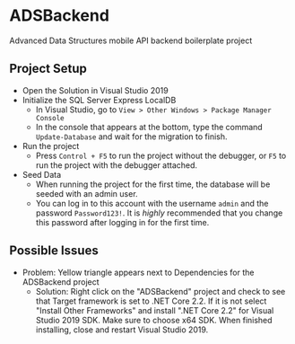 # ADSBackend
Advanced Data Structures mobile API backend boilerplate project

## Project Setup
- Open the Solution in Visual Studio 2019
- Initialize the SQL Server Express LocalDB
  - In Visual Studio, go to `View > Other Windows > Package Manager Console`
  - In the console that appears at the bottom, type the command `Update-Database` and wait for the migration to finish.
- Run the project
  - Press `Control + F5` to run the project without the debugger, or `F5` to run the project with the debugger attached.
- Seed Data
  - When running the project for the first time, the database will be seeded with an admin user.
  - You can log in to this account with the username `admin` and the password `Password123!`. It is _highly_ recommended that you change this password after logging in for the first time.

## Possible Issues
- Problem: Yellow triangle appears next to Dependencies for the ADSBackend project
  - Solution: Right click on the "ADSBackend" project and check to see that Target framework is set to .NET Core 2.2.  If it is not select "Install Other Frameworks" and install ".NET Core 2.2" for Visual Studio 2019 SDK.   Make sure to choose x64 SDK.  When finished installing, close and restart Visual Studio 2019. 